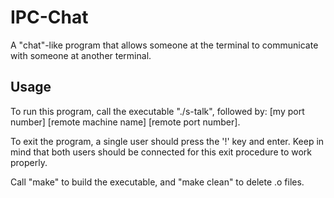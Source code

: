 # IPC-Chat

A "chat"-like program that allows someone at the terminal to communicate with someone at another terminal.

## Usage

To run this program, call the executable "./s-talk", followed by: [my port number] [remote machine name] [remote port number].

To exit the program, a single user should press the '!' key and enter. Keep in mind that both users should be connected for this exit procedure to work properly.

Call "make" to build the executable, and "make clean" to delete .o files.